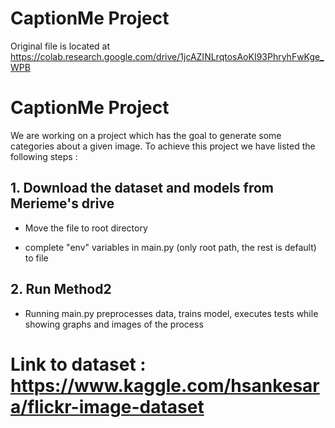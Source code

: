 # CaptionMe Project

Original file is located at
    https://colab.research.google.com/drive/1jcAZINLrqtosAoKI93PhryhFwKge_WPB

# CaptionMe Project

We are working on a project which has the goal to generate some categories about a given image.
To achieve this project we have listed the following steps :

## 1. Download the dataset and models from Merieme's drive

* Move the file to root directory

* complete "env" variables in main.py (only root path, the rest is default) to file

## 2. Run Method2
 * Running main.py preprocesses data, trains model, executes tests while showing graphs and images of the process

# Link to dataset :  https://www.kaggle.com/hsankesara/flickr-image-dataset